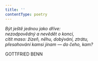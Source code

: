 ```yaml
---
title: ''
contentType: poetry
---
```


<section>

_Být ještě jednou jako dříve:  
nezodpovědný a nevědět o konci,  
cítit maso: žízeň, něhu, dobývání, ztrátu,  
přesahování kamsi jinam — do čeho, kam?_

GOTTFRIED BENN

</section>
